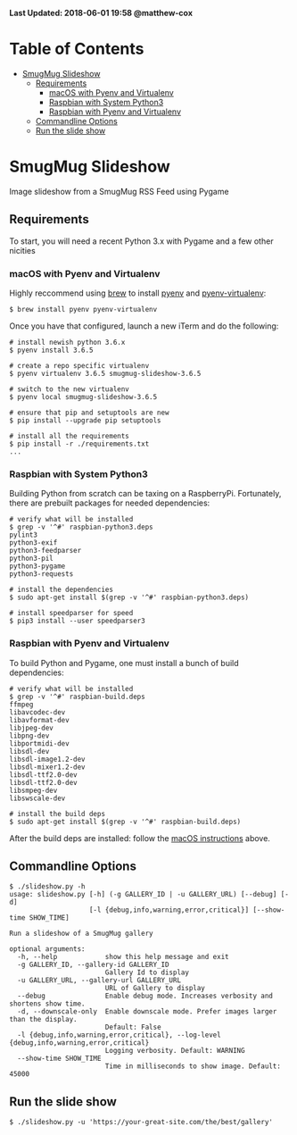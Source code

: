 **Last Updated: 2018-06-01 19:58 @matthew-cox**

Table of Contents
=================
  * [SmugMug Slideshow](#smugmug-slideshow)
    * [Requirements](#requirements)
      * [macOS with Pyenv and Virtualenv](#macos-with-pyenv-and-virtualenv)
      * [Raspbian with System Python3](#raspbian-with-system-python3)
      * [Raspbian with Pyenv and Virtualenv](#raspbian-with-pyenv-and-virtualenv)
    * [Commandline Options](#commandline-options)
    * [Run the slide show](#run-the-slide-show)

# SmugMug Slideshow

Image slideshow from a SmugMug RSS Feed using Pygame

## Requirements

To start, you will need a recent Python 3.x with Pygame and a few other nicities

### macOS with Pyenv and Virtualenv

Highly reccommend using [brew](https://brew.sh) to install [pyenv](https://github.com/pyenv/pyenv) and [pyenv-virtualenv](https://github.com/pyenv/pyenv-virtualenv):

    $ brew install pyenv pyenv-virtualenv

  Once you have that configured, launch a new iTerm and do the following:

    # install newish python 3.6.x
    $ pyenv install 3.6.5

    # create a repo specific virtualenv
    $ pyenv virtualenv 3.6.5 smugmug-slideshow-3.6.5

    # switch to the new virtualenv
    $ pyenv local smugmug-slideshow-3.6.5

    # ensure that pip and setuptools are new
    $ pip install --upgrade pip setuptools

    # install all the requirements
    $ pip install -r ./requirements.txt
    ...

### Raspbian with System Python3

Building Python from scratch can be taxing on a RaspberryPi. Fortunately, there are prebuilt packages for needed dependencies:

    # verify what will be installed
    $ grep -v '^#' raspbian-python3.deps
    pylint3
    python3-exif
    python3-feedparser
    python3-pil
    python3-pygame
    python3-requests

    # install the dependencies
    $ sudo apt-get install $(grep -v '^#' raspbian-python3.deps)

    # install speedparser for speed
    $ pip3 install --user speedparser3


### Raspbian with Pyenv and Virtualenv

To build Python and Pygame, one must install a bunch of build dependencies:

    # verify what will be installed
    $ grep -v '^#' raspbian-build.deps
    ffmpeg
    libavcodec-dev
    libavformat-dev
    libjpeg-dev
    libpng-dev
    libportmidi-dev
    libsdl-dev
    libsdl-image1.2-dev
    libsdl-mixer1.2-dev
    libsdl-ttf2.0-dev
    libsdl-ttf2.0-dev
    libsmpeg-dev
    libswscale-dev

    # install the build deps
    $ sudo apt-get install $(grep -v '^#' raspbian-build.deps)

After the build deps are installed: follow the [macOS instructions](#macos-with-pyenv-and-virtualenv) above.

## Commandline Options

    $ ./slideshow.py -h
    usage: slideshow.py [-h] (-g GALLERY_ID | -u GALLERY_URL) [--debug] [-d]
                        [-l {debug,info,warning,error,critical}] [--show-time SHOW_TIME]

    Run a slideshow of a SmugMug gallery

    optional arguments:
      -h, --help            show this help message and exit
      -g GALLERY_ID, --gallery-id GALLERY_ID
                            Gallery Id to display
      -u GALLERY_URL, --gallery-url GALLERY_URL
                            URL of Gallery to display
      --debug               Enable debug mode. Increases verbosity and shortens show time.
      -d, --downscale-only  Enable downscale mode. Prefer images larger than the display.
                            Default: False
      -l {debug,info,warning,error,critical}, --log-level {debug,info,warning,error,critical}
                            Logging verbosity. Default: WARNING
      --show-time SHOW_TIME
                            Time in milliseconds to show image. Default: 45000

## Run the slide show

    $ ./slideshow.py -u 'https://your-great-site.com/the/best/gallery'

